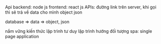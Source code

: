 <!-- 6/12 -->

Api
backend: node js
frontend: react js
APIs: đường link trên server, khi gọi thì sẽ trả về data cho mình
object
json

database => data => object, json

nắm vững kiến thức lập trình
tư duy lập trình hướng đối tượng
spa: single page application
